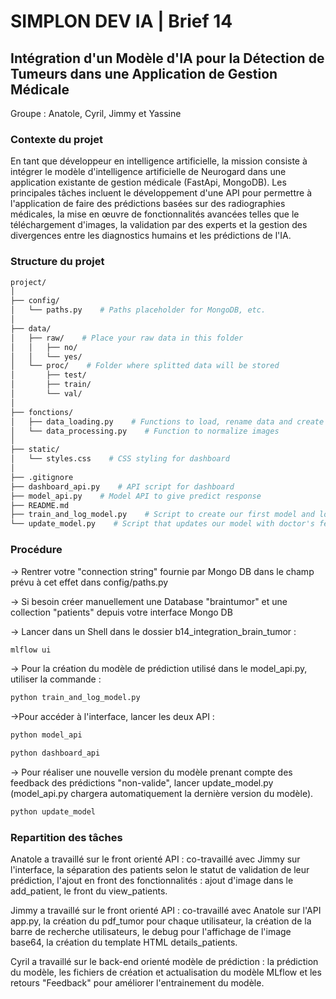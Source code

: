 # SIMPLON DEV IA | Brief 14
## Intégration d'un Modèle d'IA pour la Détection de Tumeurs dans une Application de Gestion Médicale

Groupe : Anatole, Cyril, Jimmy et Yassine

### Contexte du projet
En tant que développeur en intelligence artificielle, la mission consiste à intégrer le modèle d'intelligence artificielle de Neurogard dans une application existante de gestion médicale (FastApi, MongoDB). Les principales tâches incluent le développement d'une API pour permettre à l'application de faire des prédictions basées sur des radiographies médicales, la mise en œuvre de fonctionnalités avancées telles que le téléchargement d'images, la validation par des experts et la gestion des divergences entre les diagnostics humains et les prédictions de l'IA.


### Structure du projet
```bash
project/
│
├── config/
│   └── paths.py    # Paths placeholder for MongoDB, etc.
│
├── data/
│   ├── raw/    # Place your raw data in this folder
│   │   ├── no/
│   │   └── yes/
│   └── proc/    # Folder where splitted data will be stored
│       ├── test/
│       ├── train/
│       └── val/
│
├── fonctions/
│   ├── data_loading.py    # Functions to load, rename data and create 'proc' folder
│   └── data_processing.py    # Function to normalize images
│
├── static/
│   └── styles.css    # CSS styling for dashboard
│
├── .gitignore
├── dashboard_api.py    # API script for dashboard
├── model_api.py    # Model API to give predict response
├── README.md
├── train_and_log_model.py    # Script to create our first model and log it
└── update_model.py    # Script that updates our model with doctor's feedbacks
```

### Procédure 
-> Rentrer votre "connection string" fournie par Mongo DB dans le champ prévu à cet effet dans config/paths.py

-> Si besoin créer manuellement une Database "braintumor" et une collection "patients" depuis votre interface Mongo DB

-> Lancer dans un Shell dans le dossier b14_integration_brain_tumor :
```bash
mlflow ui
```

-> Pour la création du modèle de prédiction utilisé dans le model_api.py, utiliser la commande :
```bash
python train_and_log_model.py
```

->Pour accéder à l'interface, lancer les deux API :
```bash
python model_api
```
```bash
python dashboard_api
```

-> Pour réaliser une nouvelle version du modèle prenant compte des feedback des prédictions "non-valide",
   lancer update_model.py (model_api.py chargera automatiquement la dernière version du modèle).
```bash
python update_model
```


### Repartition des tâches
Anatole a travaillé sur le front orienté API : co-travaillé avec Jimmy sur l'interface, la séparation des patients selon le statut de validation de leur prédiction, l'ajout en front des fonctionnalités : ajout d'image dans le add_patient, le front du view_patients. <br>


Jimmy a travaillé sur le front orienté API : co-travaillé avec Anatole sur l'API app.py, la création du pdf_tumor pour chaque utilisateur, la création de la barre de recherche utilisateurs, le debug pour l'affichage de l'image base64, la 
création du template HTML details_patients. <br>


Cyril a travaillé sur le back-end orienté modèle de prédiction : la prédiction du modèle, les fichiers de création et actualisation du modèle MLflow et les retours "Feedback" pour améliorer l'entrainement du modèle. <br>